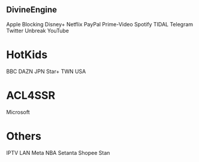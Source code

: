 ## DivineEngine
Apple Blocking Disney+ Netflix PayPal Prime-Video Spotify TIDAL Telegram Twitter Unbreak YouTube
# HotKids
BBC DAZN JPN Star+ TWN USA
# ACL4SSR
Microsoft
# Others
IPTV LAN Meta NBA Setanta Shopee Stan
